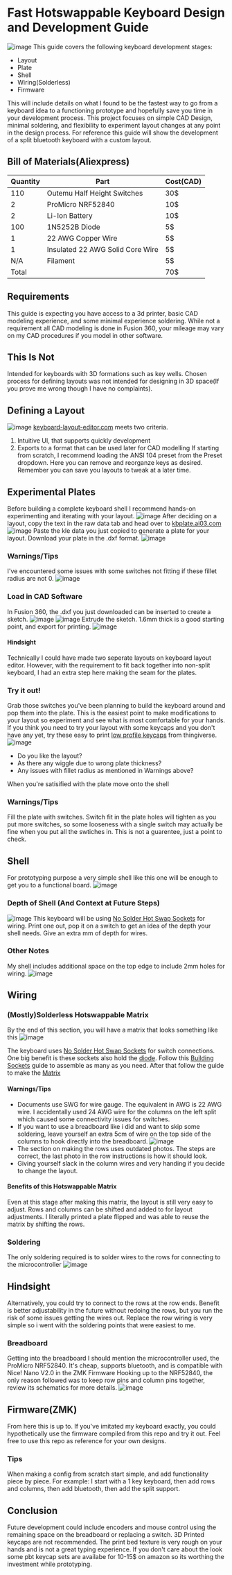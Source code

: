 # Fast Hotswappable Keyboard Design and Development Guide
![image](https://github.com/user-attachments/assets/aa6bfe46-b2ad-4530-afa4-f838601ec1d9)
This guide covers the following keyboard development stages: 
- Layout
- Plate 
- Shell 
- Wiring(Solderless)
- Firmware
  
This will include details on what I found to be the fastest way to go from a keyboard idea to a functioning prototype and hopefully save you time in your development process. This project focuses on simple CAD Design, minimal soldering, and flexibility to experiment layout changes at any point in the design process. 
For reference this guide will show the development of a split bluetooth keyboard with a custom layout.
## Bill of Materials(Aliexpress)
|Quantity| Part | Cost(CAD) |
|---|---|---|
|110| Outemu Half Height Switches| 30$ |
|2| ProMicro NRF52840 | 10$ |
|2|Li-Ion Battery | 10$ |
|100|1N5252B Diode|5$|
|1|22 AWG Copper Wire|5$|
|1|Insulated 22 AWG Solid Core Wire|5$|
|N/A|Filament|5$|
|Total||70$|
## Requirements 
This guide is expecting you have access to a 3d printer, basic CAD modeling experience, and some minimal experience soldering. While not a requirement all CAD modeling is done in Fusion 360, your mileage may vary on my CAD procedures if you model in other software.
## This Is Not 
Intended for keyboards with 3D formations such as key wells. Chosen process for defining layouts was not intended for designing in 3D space(If you prove me wrong though I have no complaints).
## Defining a Layout
![image](https://github.com/user-attachments/assets/870445ac-7433-4bbb-8294-93b21517fd1b)
[keyboard-layout-editor.com](https://www.keyboard-layout-editor.com/#/) meets two criteria.
1. Intuitive UI, that supports quickly development 
2. Exports to a format that can be used later for CAD modelling
If starting from scratch, I recommend loading the ANSI 104 preset from the Preset dropdown. Here you can remove and reorganze keys as desired. Remember you can save you layouts to tweak at a later time.
## Experimental Plates
Before building a complete keyboard shell I recommend hands-on experimenting and iterating with your layout. 
![image](https://github.com/user-attachments/assets/a6075627-a38d-4c1b-8052-ccc8ebc6e0e3)
After deciding on a layout, copy the text in the raw data tab and head over to [kbplate.ai03.com](https://kbplate.ai03.com/)
![image](https://github.com/user-attachments/assets/c7a72260-71e1-497e-8871-4ca8b1e62f28)
Paste the kle data you just copied to generate a plate for your layout. Download your plate in the .dxf format. 
![image](https://github.com/user-attachments/assets/faf80720-9cc3-424e-b29a-aedf89527ab2)
### Warnings/Tips
I've encountered some issues with some switches not fitting if these fillet radius are not 0.
![image](https://github.com/user-attachments/assets/1925cb3d-0e65-4ac3-ad63-664989b19de5)
### Load in CAD Software
In Fusion 360, the .dxf you just downloaded can be inserted to create a sketch.
![image](https://github.com/user-attachments/assets/a95f1e57-2d80-4ad0-82b7-a9e40c505a0c)
![image](https://github.com/user-attachments/assets/2b8d8b10-43a0-4954-9f2e-28dd10560e50)
Extrude the sketch. 1.6mm thick is a good starting point, and export for printing.
![image](https://github.com/user-attachments/assets/6662ad78-3aff-4223-b00b-5c18680e3b85)
#### Hindsight 
Technically I could have made two seperate layouts on keyboard layout editor. However, with the requirement to fit back together into non-split keyboard, I had an extra step here making the seam for the plates.
### Try it out!
Grab those switches you've been planning to build the keyboard around and pop them into the plate. This is the easiest point to make modifications to your layout so experiment and see what is most comfortable for your hands. If you think you need to try your layout with some keycaps and you don't have any yet, try these easy to print [low profile keycaps](https://www.thingiverse.com/thing:5180641)  from thingiverse.
![image](https://github.com/user-attachments/assets/1804e2ae-1ecc-414e-a06b-128a8ff101d8)
- Do you like the layout?
- As there any wiggle due to wrong plate thickness?
- Any issues with fillet radius as mentioned in Warnings above?

When you're satisified with the plate move onto the shell
### Warnings/Tips
Fill the plate with switches. Switch fit in the plate holes will tighten as you put more switches, so some looseness with a single switch may actually be fine when you put all the swtiches in. This is not a guarentee, just a point to check.
## Shell
For prototyping purpose a very simple shell like this one will be enough to get you to a functional board.
![image](https://github.com/user-attachments/assets/53094511-7962-4719-8693-33fd0b9d0319)
### Depth of Shell (And Context at Future Steps)
![image](https://github.com/user-attachments/assets/92a83315-7435-4016-830b-cf89038bf150)
This keyboard will be using [No Solder Hot Swap Sockets](https://www.printables.com/model/983852-no-solder-hot-swap-socket-for-handwired-mechanical/files) for wiring. Print one out, pop it on a switch to get an idea of the depth your shell needs. Give an extra mm of depth for wires.
### Other Notes
My shell includes additional space on the top edge to include 2mm holes for wiring.
![image](https://github.com/user-attachments/assets/84535ae2-5850-4d09-97cc-86d30b26212d)

## Wiring
### (Mostly)Solderless Hotswappable Matrix 
By the end of this section, you will have a matrix that looks something like this 
![image](https://github.com/user-attachments/assets/ce7c51ba-3474-493f-8679-c043caf95330)

The keyboard uses [No Solder Hot Swap Sockets](https://www.printables.com/model/983852-no-solder-hot-swap-socket-for-handwired-mechanical/files) for switch connections. One big benefit is these sockets also hold the [diode](https://www.digikey.com/en/products/detail/microchip-technology/1N5252B-DO-35/261375).
Follow this [Building Sockets](https://github.com/stingray127/handwirehotswap/tree/main/Socket) guide to assemble as many as you need.
After that follow the guide to make the [Matrix](https://github.com/stingray127/handwirehotswap/tree/main/Matrix)
#### Warnings/Tips
- Documents use SWG for wire gauge. The equivalent in AWG is 22 AWG wire. I accidentally used 24 AWG wire for the columns on the left split which caused some connectivity issues for switches. 
- If you want to use a breadboard like i did and want to skip some soldering, leave yourself an extra 5cm of wire on the top side of the columns to hook directly into the breadboard.
![image](https://github.com/user-attachments/assets/2effd49b-bde8-4eed-a25b-9869f224f7b4)
- The section on making the rows uses outdated photos. The steps are correct, the last photo in the row instructions is how it should look.
- Giving yourself slack in the column wires and very handing if you decide to change the layout.
#### Benefits of this Hotswappable Matrix
Even at this stage after making this matrix, the layout is still very easy to adjust. Rows and columns can be shifted and added to for layout adjustments. I literally printed a plate flipped and was able to reuse the matrix by shifting the rows.  
### Soldering
The only soldering required is to solder wires to the rows for connecting to the microcontroller
![image](https://github.com/user-attachments/assets/e6e06d50-6d43-4ac6-a3d7-51484a6cdc1a)

## Hindsight
Alternatively, you could try to connect to the rows at the row ends. Benefit is better adjustability in the future without redoing the rows, but you run the risk of some issues getting the wires out. Replace the row wiring is very simple so i went with the soldering points that were easiest to me. 

### Breadboard
Getting into the breadboard I should mention the microcontroller used, the ProMicro NRF52840. It's cheap, supports bluetooth, and is compatible with Nice! Nano V2.0 in the ZMK Firmware
Hooking up to the NRF52840, the only reason followed was to keep row pins and column pins together, review its schematics for more details.
![image](https://github.com/user-attachments/assets/009de487-ca23-4c1b-9c7c-5905e72ff37d)

## Firmware(ZMK)
From here this is up to. If you've imitated my keyboard exactly, you could hypothetically use the firmware compiled from this repo and try it out. Feel free to use this repo as reference for your own designs.
### Tips
When making a config from scratch start simple, and add functionality piece by piece. For example: I start with a 1 key keyboard, then add rows and columns, then add bluetooth, then add the split support.

## Conclusion
Future development could include encoders and mouse control using the remaining space on the breadboard or replacing a switch.
3D Printed keycaps are not recommended. The print bed texture is very rough on your hands and is not a great typing experience. If you don't care about the look some pbt keycap sets are availabe for 10-15$ on amazon so its worthing the investment while prototyping.













